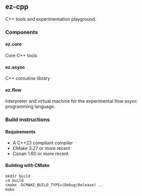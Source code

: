 ## ez-cpp
C++ tools and experimentation playground.

### Components
#### ez.core
Core C++ tools

#### ez.async
C++ coroutine library

#### ez.flow
Interpreter and virtual machine for the experimental flow async programming language.
### Build instructions
#### Requirements
* A C++23 compliant compiler
* CMake 3.27 or more recent
* Conan 1.60 or more recent

#### Building with CMake

```
mkdir build
cd build
cmake -DCMAKE_BUILD_TYPE=(Debug|Release) ..
make
```


